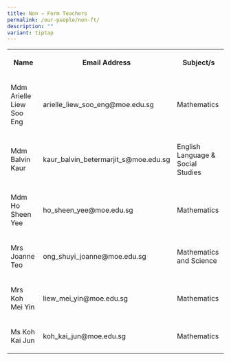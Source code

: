 ```yaml
---
title: Non – Form Teachers
permalink: /our-people/non-ft/
description: ""
variant: tiptap
---
```

<table style="minWidth: 75px">
<colgroup>
<col>
<col>
<col>
</colgroup>
<tbody>
<tr>
<th rowspan="1" colspan="1">
<p>Name</p>
</th>
<th rowspan="1" colspan="1">
<p>Email Address</p>
</th>
<th rowspan="1" colspan="1">
<p>Subject/s</p>
</th>
</tr>
<tr>
<td rowspan="1" colspan="1">
<p>Mdm Arielle Liew Soo Eng</p>
</td>
<td rowspan="1" colspan="1">
<p>arielle_liew_soo_eng@moe.edu.sg</p>
</td>
<td rowspan="1" colspan="1">
<p>Mathematics</p>
</td>
</tr>
<tr>
<td rowspan="1" colspan="1">
<p>Mdm Balvin Kaur</p>
</td>
<td rowspan="1" colspan="1">
<p>kaur_balvin_betermarjit_s@moe.edu.sg</p>
</td>
<td rowspan="1" colspan="1">
<p>English Language &amp; Social Studies</p>
</td>
</tr>
<tr>
<td rowspan="1" colspan="1">
<p>Mdm Ho Sheen Yee</p>
</td>
<td rowspan="1" colspan="1">
<p>ho_sheen_yee@moe.edu.sg</p>
</td>
<td rowspan="1" colspan="1">
<p>Mathematics</p>
</td>
</tr>
<tr>
<td rowspan="1" colspan="1">
<p>Mrs Joanne Teo</p>
</td>
<td rowspan="1" colspan="1">
<p>ong_shuyi_joanne@moe.edu.sg</p>
</td>
<td rowspan="1" colspan="1">
<p>Mathematics and Science</p>
</td>
</tr>
<tr>
<td rowspan="1" colspan="1">
<p>Mrs Koh Mei Yin</p>
</td>
<td rowspan="1" colspan="1">
<p>liew_mei_yin@moe.edu.sg</p>
</td>
<td rowspan="1" colspan="1">
<p>Mathematics</p>
</td>
</tr>
<tr>
<td rowspan="1" colspan="1">
<p>Ms Koh Kai Jun</p>
</td>
<td rowspan="1" colspan="1">
<p>koh_kai_jun@moe.edu.sg</p>
</td>
<td rowspan="1" colspan="1">
<p>Mathematics</p>
</td>
</tr>
</tbody>
</table>
<p></p>